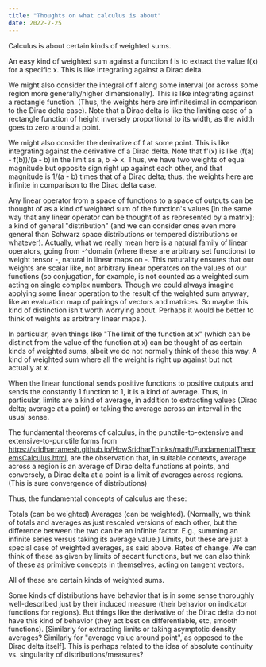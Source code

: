```yaml
---
title: "Thoughts on what calculus is about"
date: 2022-7-25
---
```

Calculus is about certain kinds of weighted sums.

An easy kind of weighted sum against a function f is to extract the value f(x) for a specific x. This is like integrating against a Dirac delta.

We might also consider the integral of f along some interval (or across some region more generally/higher dimensionally). This is like integrating against a rectangle function. (Thus, the weights here are infinitesimal in comparison to the Dirac delta case). Note that a Dirac delta is like the limiting case of a rectangle function of height inversely proportional to its width, as the width goes to zero around a point. 

We might also consider the derivative of f at some point. This is like integrating against the derivative of a Dirac delta. Note that f'(x) is like (f(a) - f(b))/(a - b) in the limit as a, b -> x. Thus, we have two weights of equal magnitude but opposite sign right up against each other, and that magnitude is 1/(a - b) times that of a Dirac delta; thus, the weights here are infinite in comparison to the Dirac delta case.

Any linear operator from a space of functions to a space of outputs can be thought of as a kind of weighted sum of the function's values \[in the same way that any linear operator can be thought of as represented by a matrix\]; a kind of general "distribution" (and we can consider ones even more general than Schwarz space distributions or tempered distributions or whatever). Actually, what we really mean here is a natural family of linear operators, going from -^domain (where these are arbitrary set functions) to weight tensor -, natural in linear maps on -. This naturality ensures that our weights are scalar like, not arbitrary linear operators on the values of our functions (so conjugation, for example, is not counted as a weighted sum acting on single complex numbers. Though we could always imagine applying some linear operation to the result of the weighted sum anyway, like an evaluation map of pairings of vectors and matrices. So maybe this kind of distinction isn't worth worrying about. Perhaps it would be better to think of weights as arbitrary linear maps.).

In particular, even things like "The limit of the function at x" (which can be distinct from the value of the function at x) can be thought of as certain kinds of weighted sums, albeit we do not normally think of these this way. A kind of weighted sum where all the weight is right up against but not actually at x.

When the linear functional sends positive functions to positive outputs and sends the constantly 1 function to 1, it is a kind of average. Thus, in particular, limits are a kind of average, in addition to extracting values (Dirac delta; average at a point) or taking the average across an interval in the usual sense.

The fundamental theorems of calculus, in the punctile-to-extensive and extensive-to-punctile forms from https://sridharramesh.github.io/HowSridharThinks/math/FundamentalTheoremsCalculus.html, are the observation that, in suitable contexts, average across a region is an average of Dirac delta functions at points, and conversely, a Dirac delta at a point is a limit of averages across regions. (This is sure convergence of distributions)

Thus, the fundamental concepts of calculus are these:

Totals (can be weighted)
Averages (can be weighted). (Normally, we think of totals and averages as just rescaled versions of each other, but the difference between the two can be an infinite factor. E.g., summing an infinite series versus taking its average value.)
Limits, but these are just a special case of weighted averages, as said above.
Rates of change. We can think of these as given by limits of secant functions, but we can also think of these as primitive concepts in themselves, acting on tangent vectors.

All of these are certain kinds of weighted sums.

Some kinds of distributions have behavior that is in some sense thoroughly well-described just by their induced measure (their behavior on indicator functions for regions). But things like the derivative of the Dirac delta do not have this kind of behavior (they act best on differentiable, etc, smooth functions). \[Similarly for extracting limits or taking asymptotic density averages? Similarly for "average value around point", as opposed to the Dirac delta itself\]. This is perhaps related to the idea of absolute continuity vs. singularity of distributions/measures?